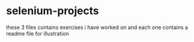 # selenium-projects
these 3 files contains exercises i have worked on and each one contains a readme file for illustration
